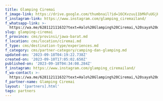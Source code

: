 ```yaml
---
title: Glamping Ciremai
f_image-link: https://drive.google.com/thumbnail?id=16CKvzuu11bMkFuUGjHZ1vUKp7urTM3Jl
f_instagram-link: https://www.instagram.com/glamping_ciremailand/
f_whatsapp-link: >-
  https://wa.me/628112111632?text=Halo%20Glamping%20Ciremai,%20saya%20dapat%20info%20dari%20@loocale.id%20dan%20punya%20pertanyaan
slug: glamping-ciremai
f_province: cms/provinsi/jawa-barat.md
f_location: cms/location/ciremai.md
f_type: cms/destination-type/experiences.md
f_category: cms/partner-category/camping-dan-glamping.md
updated-on: '2023-09-18T04:19:22.738Z'
created-on: '2023-09-10T17:05:02.650Z'
published-on: '2023-09-18T04:34:08.284Z'
f_instagram: https://www.instagram.com/glamping_ciremailand/
f_wa-contact: >-
  https://wa.me/628112111632?text=Halo%20Glamping%20Ciremai,%20saya%20dapat%20info%20dari%20@loocale.id%20dan%20punya%20pertanyaan
f_partner-name: Glamping Ciremai
layout: '[partners].html'
tags: partners
---
```



